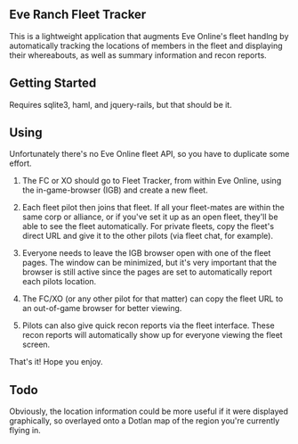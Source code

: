 Eve Ranch Fleet Tracker
----------------------

This is a lightweight application that augments Eve Online's fleet
handlng by automatically tracking the locations of members in the fleet
and displaying their whereabouts, as well as summary information and
recon reports.

Getting Started
---------------

Requires sqlite3, haml, and jquery-rails, but that should be it.

Using
-----

Unfortunately there's no Eve Online fleet API, so you have to duplicate
some effort.

1. The FC or XO should go to Fleet Tracker, from within Eve Online,
using the in-game-browser (IGB) and create a new fleet.

2. Each fleet pilot then joins that fleet. If all your fleet-mates are
within the same corp or alliance, or if you've set it up as an open
fleet, they'll be able to see the fleet automatically. For private
fleets, copy the fleet's direct URL and give it to the other pilots (via
fleet chat, for example).

3. Everyone needs to leave the IGB browser open with one of the fleet
pages. The window can be minimized, but it's very important that the
browser is still active since the pages are set to automatically report
each pilots location.

4. The FC/XO (or any other pilot for that matter) can copy the fleet URL
to an out-of-game browser for better viewing.

5. Pilots can also give quick recon reports via the fleet interface.
These recon reports will automatically show up for everyone viewing the
fleet screen.

That's it! Hope you enjoy.

Todo
----

Obviously, the location information could be more useful if it were
displayed graphically, so overlayed onto a Dotlan map of the region
you're currently flying in.

